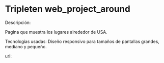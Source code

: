 # Tripleten web_project_around

Descripción:

Pagina que muestra los lugares alrededor de USA.

Tecnologías usadas:
Diseño responsivo para tamaños de pantallas grandes, mediano y pequeño.

url:
